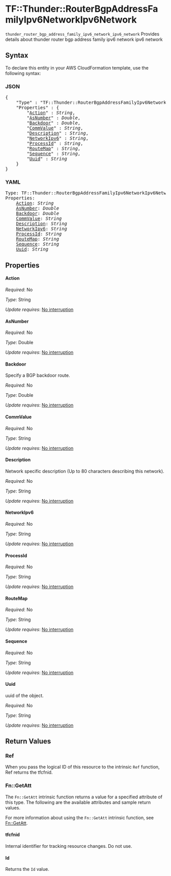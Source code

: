 # TF::Thunder::RouterBgpAddressFamilyIpv6NetworkIpv6Network

`thunder_router_bgp_address_family_ipv6_network_ipv6_network` Provides details about thunder router bgp address family ipv6 network ipv6 network

## Syntax

To declare this entity in your AWS CloudFormation template, use the following syntax:

### JSON

<pre>
{
    "Type" : "TF::Thunder::RouterBgpAddressFamilyIpv6NetworkIpv6Network",
    "Properties" : {
        "<a href="#action" title="Action">Action</a>" : <i>String</i>,
        "<a href="#asnumber" title="AsNumber">AsNumber</a>" : <i>Double</i>,
        "<a href="#backdoor" title="Backdoor">Backdoor</a>" : <i>Double</i>,
        "<a href="#commvalue" title="CommValue">CommValue</a>" : <i>String</i>,
        "<a href="#description" title="Description">Description</a>" : <i>String</i>,
        "<a href="#networkipv6" title="NetworkIpv6">NetworkIpv6</a>" : <i>String</i>,
        "<a href="#processid" title="ProcessId">ProcessId</a>" : <i>String</i>,
        "<a href="#routemap" title="RouteMap">RouteMap</a>" : <i>String</i>,
        "<a href="#sequence" title="Sequence">Sequence</a>" : <i>String</i>,
        "<a href="#uuid" title="Uuid">Uuid</a>" : <i>String</i>
    }
}
</pre>

### YAML

<pre>
Type: TF::Thunder::RouterBgpAddressFamilyIpv6NetworkIpv6Network
Properties:
    <a href="#action" title="Action">Action</a>: <i>String</i>
    <a href="#asnumber" title="AsNumber">AsNumber</a>: <i>Double</i>
    <a href="#backdoor" title="Backdoor">Backdoor</a>: <i>Double</i>
    <a href="#commvalue" title="CommValue">CommValue</a>: <i>String</i>
    <a href="#description" title="Description">Description</a>: <i>String</i>
    <a href="#networkipv6" title="NetworkIpv6">NetworkIpv6</a>: <i>String</i>
    <a href="#processid" title="ProcessId">ProcessId</a>: <i>String</i>
    <a href="#routemap" title="RouteMap">RouteMap</a>: <i>String</i>
    <a href="#sequence" title="Sequence">Sequence</a>: <i>String</i>
    <a href="#uuid" title="Uuid">Uuid</a>: <i>String</i>
</pre>

## Properties

#### Action

_Required_: No

_Type_: String

_Update requires_: [No interruption](https://docs.aws.amazon.com/AWSCloudFormation/latest/UserGuide/using-cfn-updating-stacks-update-behaviors.html#update-no-interrupt)

#### AsNumber

_Required_: No

_Type_: Double

_Update requires_: [No interruption](https://docs.aws.amazon.com/AWSCloudFormation/latest/UserGuide/using-cfn-updating-stacks-update-behaviors.html#update-no-interrupt)

#### Backdoor

Specify a BGP backdoor route.

_Required_: No

_Type_: Double

_Update requires_: [No interruption](https://docs.aws.amazon.com/AWSCloudFormation/latest/UserGuide/using-cfn-updating-stacks-update-behaviors.html#update-no-interrupt)

#### CommValue

_Required_: No

_Type_: String

_Update requires_: [No interruption](https://docs.aws.amazon.com/AWSCloudFormation/latest/UserGuide/using-cfn-updating-stacks-update-behaviors.html#update-no-interrupt)

#### Description

Network specific description (Up to 80 characters describing this network).

_Required_: No

_Type_: String

_Update requires_: [No interruption](https://docs.aws.amazon.com/AWSCloudFormation/latest/UserGuide/using-cfn-updating-stacks-update-behaviors.html#update-no-interrupt)

#### NetworkIpv6

_Required_: No

_Type_: String

_Update requires_: [No interruption](https://docs.aws.amazon.com/AWSCloudFormation/latest/UserGuide/using-cfn-updating-stacks-update-behaviors.html#update-no-interrupt)

#### ProcessId

_Required_: No

_Type_: String

_Update requires_: [No interruption](https://docs.aws.amazon.com/AWSCloudFormation/latest/UserGuide/using-cfn-updating-stacks-update-behaviors.html#update-no-interrupt)

#### RouteMap

_Required_: No

_Type_: String

_Update requires_: [No interruption](https://docs.aws.amazon.com/AWSCloudFormation/latest/UserGuide/using-cfn-updating-stacks-update-behaviors.html#update-no-interrupt)

#### Sequence

_Required_: No

_Type_: String

_Update requires_: [No interruption](https://docs.aws.amazon.com/AWSCloudFormation/latest/UserGuide/using-cfn-updating-stacks-update-behaviors.html#update-no-interrupt)

#### Uuid

uuid of the object.

_Required_: No

_Type_: String

_Update requires_: [No interruption](https://docs.aws.amazon.com/AWSCloudFormation/latest/UserGuide/using-cfn-updating-stacks-update-behaviors.html#update-no-interrupt)

## Return Values

### Ref

When you pass the logical ID of this resource to the intrinsic `Ref` function, Ref returns the tfcfnid.

### Fn::GetAtt

The `Fn::GetAtt` intrinsic function returns a value for a specified attribute of this type. The following are the available attributes and sample return values.

For more information about using the `Fn::GetAtt` intrinsic function, see [Fn::GetAtt](https://docs.aws.amazon.com/AWSCloudFormation/latest/UserGuide/intrinsic-function-reference-getatt.html).

#### tfcfnid

Internal identifier for tracking resource changes. Do not use.

#### Id

Returns the <code>Id</code> value.

